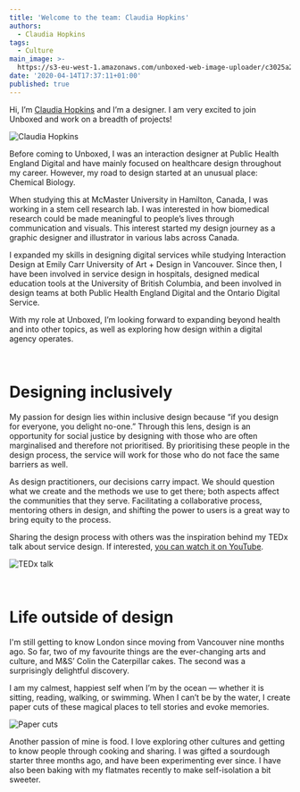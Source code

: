```yaml
---
title: 'Welcome to the team: Claudia Hopkins'
authors:
  - Claudia Hopkins
tags:
  - Culture
main_image: >-
  https://s3-eu-west-1.amazonaws.com/unboxed-web-image-uploader/c3025a262118de62ffbdd5d8dd575aaf.png
date: '2020-04-14T17:37:11+01:00'
published: true
---
```

Hi, I’m [Claudia Hopkins](https://twitter.com/ClaudiaIHopkins) and I’m a designer. I am very excited to join Unboxed and work on a breadth of projects! 

![Claudia Hopkins](https://s3-eu-west-1.amazonaws.com/unboxed-web-image-uploader/fd257fa50b8a8f02143e554a00994d3d.png)

Before coming to Unboxed, I was an interaction designer at Public Health England Digital and have mainly focused on healthcare design throughout my career. However, my road to design started at an unusual place: Chemical Biology. 

When studying this at McMaster University in Hamilton, Canada, I was working in a stem cell research lab. I was interested in how biomedical research could be made meaningful to people’s lives through communication and visuals. This interest started my design journey as a graphic designer and illustrator in various labs across Canada. 

I expanded my skills in designing digital services while studying Interaction Design at Emily Carr University of Art + Design in Vancouver. Since then, I have been involved in service design in hospitals, designed medical education tools at the University of British Columbia, and been involved in design teams at both Public Health England Digital and the Ontario Digital Service. 

With my role at Unboxed, I’m looking forward to expanding beyond health and into other topics, as well as exploring how design within a digital agency operates. 

<br/>

# Designing inclusively

My passion for design lies within inclusive design because “if you design for everyone, you delight no-one.” Through this lens, design is an opportunity for social justice by designing with those who are often marginalised and therefore not prioritised. By prioritising these people in the design process, the service will work for those who do not face the same barriers as well. 

As design practitioners, our decisions carry impact. We should question what we create and the methods we use to get there; both aspects affect the communities that they serve. Facilitating a collaborative process, mentoring others in design, and shifting the power to users is a great way to bring equity to the process.  

Sharing the design process with others was the inspiration behind my TEDx talk about service design. If interested, [you can watch it on YouTube](https://www.youtube.com/watch?v=BKdTx0QGyBA). 

![TEDx talk](https://s3-eu-west-1.amazonaws.com/unboxed-web-image-uploader/f4131e3759d7494fe8cf89ec96b90ee5.png)

<br/>

# Life outside of design

I'm still getting to know London since moving from Vancouver nine months ago. So far, two of my favourite things are the ever-changing arts and culture, and M&S’ Colin the Caterpillar cakes. The second was a surprisingly delightful discovery. 

I am my calmest, happiest self when I’m by the ocean — whether it is sitting, reading, walking, or swimming. When I can’t be by the water, I create paper cuts of these magical places to tell stories and evoke memories.

![Paper cuts](https://s3-eu-west-1.amazonaws.com/unboxed-web-image-uploader/e0e78e25d692341d60ae5ed7a836ca99.png)

Another passion of mine is food. I love exploring other cultures and getting to know people through cooking and sharing. I was gifted a sourdough starter three months ago, and have been experimenting ever since. I have also been baking with my flatmates recently to make self-isolation a bit sweeter.
